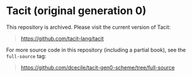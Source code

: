 # Tacit (original generation 0)

This repository is archived. Please visit the current version of Tacit:

> https://github.com/tacit-lang/tacit

For more source code in this repository (including a partial book), see the `full-source` tag:

> https://github.com/dcecile/tacit-gen0-scheme/tree/full-source
